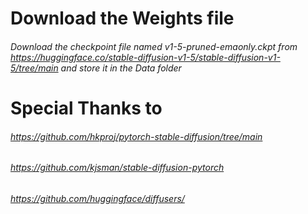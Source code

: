 # Download the Weights file
###### Download the checkpoint file named v1-5-pruned-emaonly.ckpt from https://huggingface.co/stable-diffusion-v1-5/stable-diffusion-v1-5/tree/main and store it in the Data folder

# Special Thanks to 
###### https://github.com/hkproj/pytorch-stable-diffusion/tree/main
###### https://github.com/kjsman/stable-diffusion-pytorch
###### https://github.com/huggingface/diffusers/
